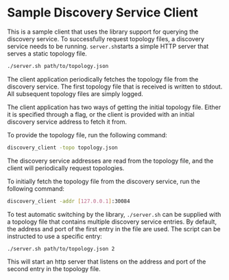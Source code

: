 # Sample Discovery Service Client

This is a sample client that uses the library support for querying
the discovery service. To successfully request topology files,
a discovery service needs to be running. `server.sh`starts a
simple HTTP server that serves a static topology file.

```bash
./server.sh path/to/topology.json
```

The client application periodically fetches the topology file
from the discovery service. The first topology file that is
received is written to stdout. All subsequent topology
files are simply logged.

The client application has two ways of getting the initial topology
file. Either it is specified through a flag, or the client is provided
with an initial discovery service address to fetch it from.

To provide the topology file, run the following command:

```bash
discovery_client -topo topology.json
```

The discovery service addresses are read from the topology file,
and the client will periodically request topologies.

To initially fetch the topology file from the discovery service,
run the following command:

```bash
discovery_client -addr [127.0.0.1]:30084
```

To test automatic switching by the library, `./server.sh` can be
supplied with a topology file that contains multiple discovery
service entries. By default, the address and port of the first
entry in the file are used. The script can be instructed to use
a specific entry:

```bash
./server.sh path/to/topology.json 2
```

This will start an http server that listens on the address
and port of the second entry in the topology file.
